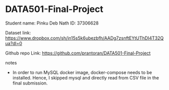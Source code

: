 # DATA501-Final-Project

Student name: Pinku Deb Nath
ID: 37306628

Dataset link: https://www.dropbox.com/sh/in15s5k6ubezbfh/AADg7zsnftEYtUThDI4T32Qua?dl=0

Github repo Link: https://github.com/prantoran/DATA501-Final-Project

notes
- In order to run MySQL docker image, docker-compose needs to be installed. Hence, I skipped mysql and directly read from CSV file in the final submission.

